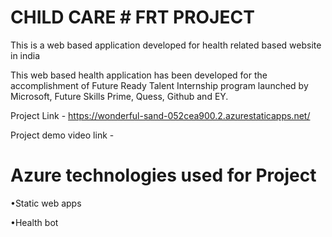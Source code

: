 # CHILD CARE  # FRT PROJECT
This is a web based application developed for health related based website in india

This web based health application has been developed for the accomplishment of Future Ready Talent Internship program launched by Microsoft, Future Skills Prime, Quess, Github and EY.

Project Link - [https://wonderful-sand-052cea900.2.azurestaticapps.net/ 
](https://kind-rock-05eb5fa00.3.azurestaticapps.net/)

Project demo video link - 

# Azure technologies used for Project
•Static web apps

•Health bot

